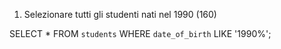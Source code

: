 1. Selezionare tutti gli studenti nati nel 1990 (160)

SELECT *
FROM `students`
WHERE `date_of_birth` 
LIKE '1990%';


